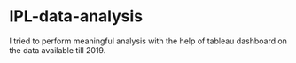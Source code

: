 # IPL-data-analysis
I tried to perform meaningful analysis with the help of tableau dashboard on the data available till 2019.
